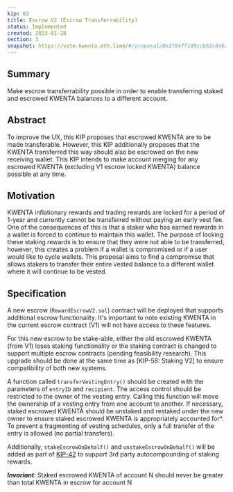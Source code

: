 ```yaml
---
kip: 62
title: Escrow V2 (Escrow Transferrability)
status: Implemented
created: 2023-01-28
section: 3
snapshot: https://vote.kwenta.eth.limo/#/proposal/0x2f84ff189ccb52c84620b0e533971cecceffd61b55f3c271b616ebf016ca2b8e
---
```


## Summary

Make escrow transferrability possible in order to enable transferring staked and escrowed KWENTA balances to a different account.

## Abstract

To improve the UX, this KIP proposes that escrowed KWENTA are to be made transferable. However, this KIP additionally proposes that the KWENTA transferred this way should also be escrowed on the new receiving wallet. This KIP intends to make account merging for any escrowed KWENTA (excluding V1 escrow locked KWENTA) balance possible at any time.

## Motivation

KWENTA inflationary rewards and trading rewards are locked for a period of 1-year and currently cannot be transferred without paying an early vest fee. One of the consequences of this is that a staker who has earned rewards in a wallet is forced to continue to maintain this wallet. The purpose of locking these staking rewards is to ensure that they were not able to be transferred, however, this creates a problem if a wallet is compromised or if a user would like to cycle wallets. This proposal aims to find a compromise that allows stakers to transfer their entire vested balance to a different wallet where it will continue to be vested.

## Specification

A new escrow (`RewardEscrowV2.sol`) contract will be deployed that supports additional escrow functionality. It's important to note existing KWENTA in the current escrow contract (V1) will not have access to these features.

For this new escrow to be stake-able, either the old escrowed KWENTA (from V1) loses staking functionality or the staking contract is changed to support multiple escrow contracts (pending feasibility research). This upgrade should be done at the same time as [KIP-58: Staking V2] to ensure compatibility of both new systems.

A function called `transferVestingEntry()` should be created with the parameters of `entryID` and `recipient`. The access control should be restricted to the owner of the vesting entry. Calling this function will move the ownership of a vesting entry from one account to another. If necessary, staked escrowed KWENTA should be unstaked and restaked under the new owner to ensure staked escrowed KWENTA is appropriately accounted for\*. To prevent a fragmenting of vesting schedules, only a full transfer of the entry is allowed (no partial transfers).

Additionally, `stakeEscrowOnBehalf()` and `unstakeEscrowOnBehalf()` will be added as part of [KIP-42](./kip-42.md) to support 3rd party autocompounding of staking rewards.

**_Invariant_**: Staked escrowed KWENTA of account N should never be greater than total KWENTA in escrow for account N
